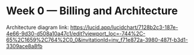 # Week 0 — Billing and Architecture
Architecture diagram link: https://lucid.app/lucidchart/7128b2c3-187e-4e66-9d30-d508a10a47c1/edit?viewport_loc=-744%2C-65%2C1659%2C764%2C0_0&invitationId=inv_f71e872a-3980-487f-b3d1-3309ace8a8fb

